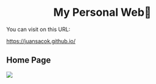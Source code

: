 <h1 align="center">My Personal Web🚀</h1>

You can visit on this URL:

https://juansacok.github.io/

## Home Page

![](https://github.com/juansacok/juansacok.github.io/blob/main/assets/Screenshot_1.png)